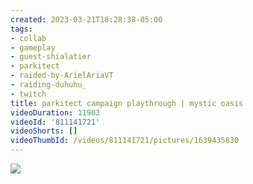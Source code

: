 ```yaml
---
created: 2023-03-21T18:28:38-05:00
tags:
- collab
- gameplay
- guest-shialatier
- parkitect
- raided-by-ArielAriaVT
- raiding-duhuhu_
- twitch
title: parkitect campaign playthrough | mystic oasis
videoDuration: 11903
videoId: '811141721'
videoShorts: []
videoThumbId: /videos/811141721/pictures/1639435830
---
```


![](20230321232838.jpg)
